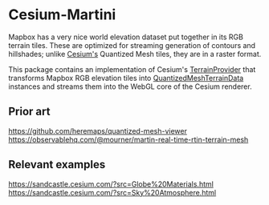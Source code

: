# Cesium-Martini

Mapbox has a very nice world elevation dataset put together in its RGB terrain
tiles. These are optimized for streaming generation of contours and hillshades;
unlike [Cesium's](https://cesium.com) Quantized Mesh tiles, they are in a raster
format.

This package contains an implementation of Cesium's
[TerrainProvider](https://cesium.com/docs/cesiumjs-ref-doc/TerrainProvider.html)
that transforms Mapbox RGB elevation tiles into
[QuantizedMeshTerrainData](https://cesium.com/docs/cesiumjs-ref-doc/QuantizedMeshTerrainData.html)
instances and streams them into the WebGL core of the Cesium renderer.

## Prior art

https://github.com/heremaps/quantized-mesh-viewer
https://observablehq.com/@mourner/martin-real-time-rtin-terrain-mesh

## Relevant examples

https://sandcastle.cesium.com/?src=Globe%20Materials.html
https://sandcastle.cesium.com/?src=Sky%20Atmosphere.html
